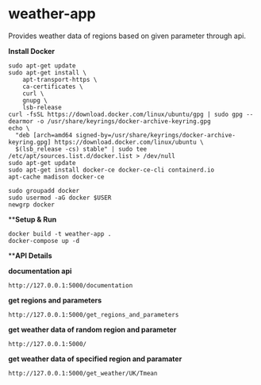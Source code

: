 # weather-app
Provides weather data of regions based on given parameter through api.

**Install Docker**

    sudo apt-get update
    sudo apt-get install \
        apt-transport-https \
        ca-certificates \
        curl \
        gnupg \
        lsb-release
    curl -fsSL https://download.docker.com/linux/ubuntu/gpg | sudo gpg --dearmor -o /usr/share/keyrings/docker-archive-keyring.gpg
    echo \
      "deb [arch=amd64 signed-by=/usr/share/keyrings/docker-archive-keyring.gpg] https://download.docker.com/linux/ubuntu \
      $(lsb_release -cs) stable" | sudo tee /etc/apt/sources.list.d/docker.list > /dev/null
    sudo apt-get update
    sudo apt-get install docker-ce docker-ce-cli containerd.io
    apt-cache madison docker-ce

    sudo groupadd docker
    sudo usermod -aG docker $USER
    newgrp docker 

****Setup & Run**

    docker build -t weather-app .
    docker-compose up -d

****API Details**


**documentation api**

    http://127.0.0.1:5000/documentation

**get regions and parameters**

    http://127.0.0.1:5000/get_regions_and_parameters

**get weather data of random region and parameter**

    http://127.0.0.1:5000/

**get weather data of specified region and paramater**

    http://127.0.0.1:5000/get_weather/UK/Tmean
